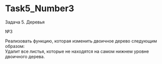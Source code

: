 # Task5_Number3

Задача 5.	Деревья

№3

Реализовать функцию, которая изменить двоичное дерево следующим образом:	
Удалит все листья, которые не находятся на самом нижнем уровне двоичного дерева.
